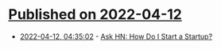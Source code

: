 # [Published on 2022-04-12](index.md)

* [2022-04-12, 04:35:02](https://news.ycombinator.com/item?id=30998663) - [Ask HN: How Do I Start a Startup?](https://news.ycombinator.com/item?id=30998663)
